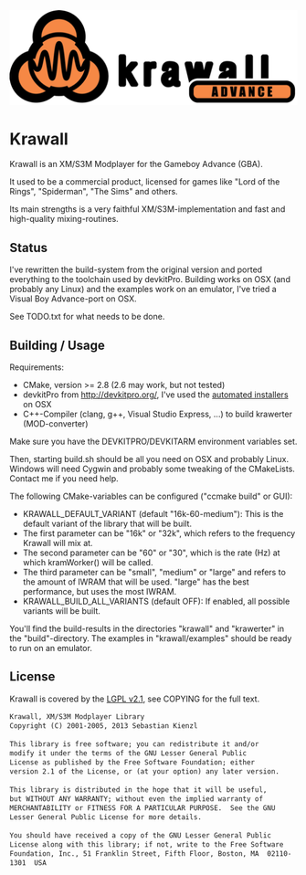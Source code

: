 ![Krawall](docs/krawall-logo.png?raw=true)

Krawall
=======

Krawall is an XM/S3M Modplayer for the Gameboy Advance (GBA).

It used to be a commercial product, licensed for games like "Lord of the Rings", "Spiderman", "The Sims" and others.

Its main strengths is a very faithful XM/S3M-implementation and fast and high-quality mixing-routines.


Status
------

I've rewritten the build-system from the original version and ported everything to the toolchain used by
devkitPro. Building works on OSX (and probably any Linux) and the examples work on an emulator,
I've tried a Visual Boy Advance-port on OSX.

See TODO.txt for what needs to be done.


Building / Usage
----------------

Requirements:

 * CMake, version >= 2.8 (2.6 may work, but not tested)
 * devkitPro from http://devkitpro.org/, I've used the [automated installers](http://sourceforge.net/projects/devkitpro/files/Automated%20Installer/) on OSX
 * C++-Compiler (clang, g++, Visual Studio Express, ...) to build krawerter (MOD-converter)
 
Make sure you have the DEVKITPRO/DEVKITARM environment variables set.
 
Then, starting build.sh should be all you need on OSX and probably Linux.
Windows will need Cygwin and probably some tweaking of the CMakeLists. Contact me if you need help.

The following CMake-variables can be configured ("ccmake build" or GUI):

 * KRAWALL\_DEFAULT\_VARIANT (default "16k-60-medium"): This is the default variant of the library that will be built.
  * The first parameter can be "16k" or "32k", which refers to the frequency Krawall will mix at.
  * The second parameter can be "60" or "30", which is the rate (Hz) at which kramWorker() will be called.
  * The third parameter can be "small", "medium" or "large" and refers to the amount of IWRAM that will be used.
    "large" has the best performance, but uses the most IWRAM.
 * KRAWALL\_BUILD\_ALL\_VARIANTS (default OFF): If enabled, all possible variants will be built.

You'll find the build-results in the directories "krawall" and "krawerter" in the "build"-directory.
The examples in "krawall/examples" should be ready to run on an emulator.


License
-------

Krawall is covered by the [LGPL v2.1](http://www.gnu.org/licenses/lgpl-2.1.html), see COPYING for the full text. 

    Krawall, XM/S3M Modplayer Library
    Copyright (C) 2001-2005, 2013 Sebastian Kienzl
    
    This library is free software; you can redistribute it and/or
    modify it under the terms of the GNU Lesser General Public
    License as published by the Free Software Foundation; either
    version 2.1 of the License, or (at your option) any later version.
    
    This library is distributed in the hope that it will be useful,
    but WITHOUT ANY WARRANTY; without even the implied warranty of
    MERCHANTABILITY or FITNESS FOR A PARTICULAR PURPOSE.  See the GNU
    Lesser General Public License for more details.
    
    You should have received a copy of the GNU Lesser General Public
    License along with this library; if not, write to the Free Software
    Foundation, Inc., 51 Franklin Street, Fifth Floor, Boston, MA  02110-1301  USA
